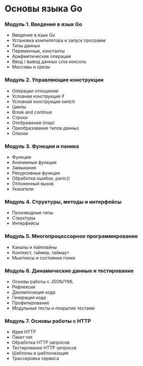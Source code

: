 # Основы языка Go

### Модуль 1. Введение в язык Go
- Введение в язык Go
- Установка компилятора и запуск программ
- Типы данных
- Переменные, константы
- Арифметические операции
- Ввод / вывод данных с/на консоль
- Массивы и срезы
### Модуль 2. Управляющие конструкции  
- Операции отношения
- Условная конструкция if
- Условная конструкция switch
- Циклы
- Break and continue
- Строки
- Отображения (map)
- Преобразование типов данных
- Списки
### Модуль 3. Функции и паника  
- Функции
- Анонимные функции
- Замыкания
- Рекурсивные функции
- Обработка ошибок, panic()
- Отложенный вызов
- Указатели
### Модуль 4. Структуры, методы и интерфейсы  
- Производные типы
- Структуры
- Интерфейсы
### Модуль 5. Многопроцессорное программирование  
- Каналы и пайплайны
- Контекст, таймер, таймаут
- Мьютексы и состояние гонки
### Модуль 6. Динамические данные и тестирование  
- Основы работы с JSON/YML
- Рефлексия
- Декомпозиция кода
- Генерация кода
- Профилирование
- Модульные тесты и покрытие тестами
### Модуль 7. Основы работы с HTTP  
- Идея HTTP
- Пакет net
- Обработка HTTP запросов
- Тестирование HTTP запросов
- Шаблоны и шаблонизация
- Трассировка сервиса